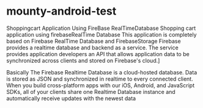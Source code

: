 # mounty-android-test
Shoppingcart Application Using FireBase RealTimeDatabase
Shopping cart application using firebaseRealTime Database This application is completely based on Firebase RealTime Database and FirebaseStorage Firebase provides a realtime database and backend as a service. The service provides application developers an API that allows application data to be synchronized across clients and stored on Firebase's cloud.]

Basically The Firebase Realtime Database is a cloud-hosted database. Data is stored as JSON and synchronized in realtime to every connected client. When you build cross-platform apps with our iOS, Android, and JavaScript SDKs, all of your clients share one Realtime Database instance and automatically receive updates with the newest data

